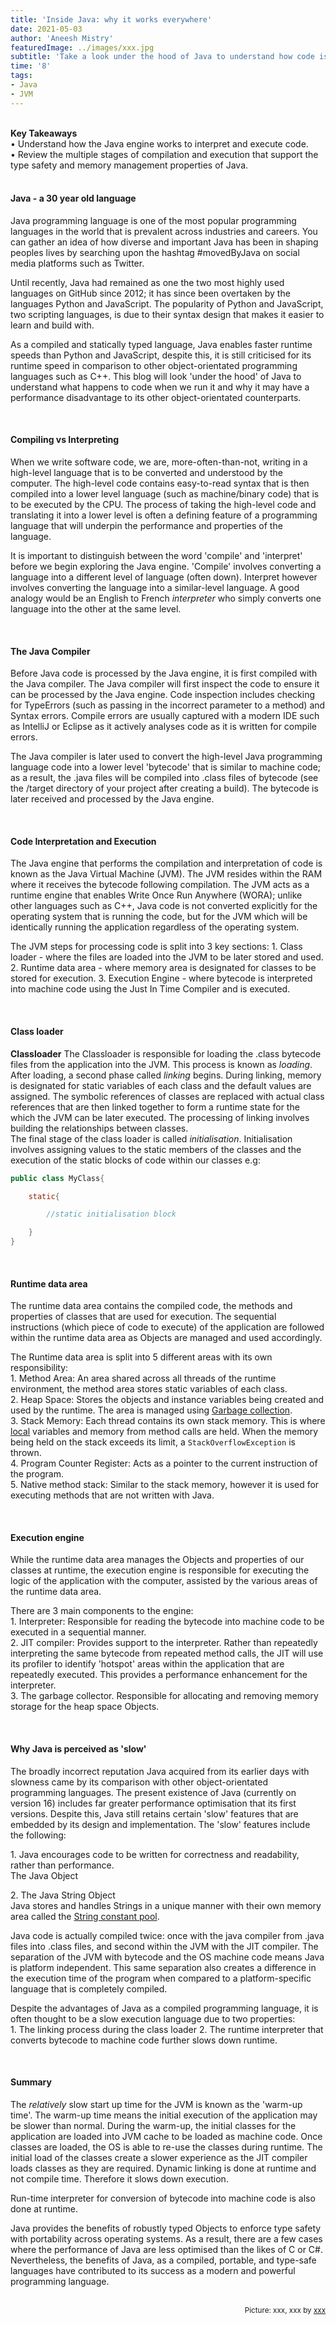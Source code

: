 ```yaml
---
title: 'Inside Java: why it works everywhere'
date: 2021-05-03
author: 'Aneesh Mistry'
featuredImage: ../images/xxx.jpg
subtitle: 'Take a look under the hood of Java to understand how code is compiled, interpreted and executed within the machine.'
time: '8'
tags:
- Java
- JVM
---
```

<br>
<strong>Key Takeaways</strong><br>
&#8226; Understand how the Java engine works to interpret and execute code.<br>
&#8226; Review the multiple stages of compilation and execution that support the type safety and memory management properties of Java.<br>

<br>
<h4>Java - a 30 year old language</h4>
<p>
Java programming language is one of the most popular programming languages in the world that is prevalent across industries and careers. You can gather an idea of
how diverse and important Java has been in shaping peoples lives by searching upon the hashtag #movedByJava on social media platforms such as Twitter. 
</p>
<p>
Until recently, Java had remained as one the two most highly used languages on GitHub since 2012; it has since been overtaken by the languages Python and JavaScript. 
The popularity of Python and JavaScript, two scripting languages, is due to their syntax design that makes it easier to learn and build with.
</p>
<p>
As a compiled and statically typed language, Java enables faster runtime speeds than Python and JavaScript, despite this, it is still criticised for its runtime speed in 
comparison to other object-orientated programming languages such as C++. This blog will look 'under the hood' of Java to understand what happens to code when we run it and
why it may have a performance disadvantage to its other object-orientated counterparts.
</p>
<br>
<h4>Compiling vs Interpreting</h4>
<p>
When we write software code, we are, more-often-than-not, writing in a high-level language that is to be converted and understood by the computer.
The high-level code contains easy-to-read syntax that is then compiled into a lower level language (such as machine/binary code) that is to be executed by the CPU.
The process of taking the high-level code and translating it into a lower level is often a defining feature of a programming language that will 
underpin the performance and properties of the language.  
</p>
<p>
It is important to distinguish between the word 'compile' and 'interpret' before we begin exploring the Java engine. 'Compile' involves converting a language
into a different level of language (often down). Interpret however involves converting the language into a similar-level language.
A good analogy would be an English to French <i>interpreter</i> who simply converts one language into the other at the same level. 
</p>
<br>
<h4>The Java Compiler</h4>
<p>
Before Java code is processed by the Java engine, it is first compiled with the Java compiler.
The Java compiler will first inspect the code to ensure it can be processed by the Java engine. Code inspection includes checking for TypeErrors
(such as passing in the incorrect parameter to a method) and Syntax errors. Compile errors are usually captured with a modern IDE such as IntelliJ or Eclipse as it actively analyses code as it is written for compile errors.
</p>
<p>
The Java compiler is later used to convert the high-level Java programming language code into a lower level 'bytecode' that is similar to machine code; 
as a result, the .java files will be compiled into .class files of bytecode (see the /target directory of your project after creating a build). 
The bytecode is later received and processed by the Java engine.
</p>

<br>
<h4>Code Interpretation and Execution</h4>
<p>
The Java engine that performs the compilation and interpretation of code is known as the Java Virtual Machine (JVM).
The JVM resides within the RAM where it receives the bytecode following compilation. 
The JVM acts as a runtime engine that enables Write Once Run Anywhere (WORA); unlike other languages such as C++, Java code is not converted explicitly for the operating
system that is running the code, but for the JVM which will be identically running the application regardless of the operating system. 
</p>
<p>
The JVM steps for processing code is split into 3 key sections:
1. Class loader - where the files are loaded into the JVM to be later stored and used. 
2. Runtime data area - where memory area is designated for classes to be stored for execution. 
3. Execution Engine - where bytecode is interpreted into machine code using the Just In Time Compiler and is executed.
</p>

<br>
<h4>Class loader</h4>
<p>
<strong>Classloader</strong>
The Classloader is responsible for loading the .class bytecode files from the application into the JVM. This process is known as <i>loading</i>.
<br>
After loading, a second phase called <i>linking</i> begins. During linking, memory is designated for static variables of each class and the default values are assigned. The symbolic references of classes are replaced with actual class references that are then linked together to form a runtime state for the which the JVM can be later executed. 
The processing of linking involves building the relationships between classes. 
<br>
The final stage of the class loader is called <i>initialisation</i>. Initialisation involves assigning values to the static members of the classes and the execution of the static blocks of code within our classes e.g:

```java
public class MyClass{

    static{

        //static initialisation block

    }
}

```
</p>

<br>
<h4>Runtime data area</h4>
<p>
The runtime data area contains the compiled code, the methods and properties of classes that are used for execution. 
The sequential instructions (which piece of code to execute) of the application are followed within the runtime data area as Objects are managed and used accordingly.
</p>
<p>
The Runtime data area is split into 5 different areas with its own responsibility:<br>
1. Method Area: An area shared across all threads of the runtime environment, the method area stores static variables of each class.<br>
2. Heap Space: Stores the objects and instance variables being created and used by the runtime. The area is managed using <a href="https://aneesh.co.uk/how-the-jvm-manages-memory">Garbage collection</a>.<br>
3. Stack Memory: Each thread contains its own stack memory. This is where <u>local</u> variables and memory from method calls are held. When the memory being held on the stack exceeds its limit, a <code>StackOverflowException</code> is thrown. <br>
4. Program Counter Register: Acts as a pointer to the current instruction of the program.<br>
5. Native method stack: Similar to the stack memory, however it is used for executing methods that are not written with Java. 
</p>

<br>
<h4>Execution engine</h4>
<p>
While the runtime data area manages the Objects and properties of our classes at runtime, the execution engine is responsible for executing the logic 
of the application with the computer, assisted by the various areas of the runtime data area. 
</p>
<p>
There are 3 main components to the engine:<br>
1. Interpreter: Responsible for reading the bytecode into machine code to be executed in a sequential manner.<br>
2. JIT compiler: Provides support to the interpreter. Rather than repeatedly interpreting the same bytecode from repeated method calls, the JIT will use its profiler to identify 'hotspot' areas within the application that are repeatedly executed. This provides a performance enhancement for the interpreter.<br>
3. The garbage collector. Responsible for allocating and removing memory storage for the heap space Objects.
</p>

<br>
<h4>Why Java is perceived as 'slow'</h4>
<p>
The broadly incorrect reputation Java acquired from its earlier days with slowness came by its comparison with other object-orientated programming languages.
The present existence of Java (currently on version 16) includes far greater performance optimisation that its first versions. 
Despite this, Java still retains certain 'slow' features that are embedded by its design and implementation. 
The 'slow' features include the following:<br>
</p>
<p>
1. Java encourages code to be written for correctness and readability, rather than performance.<br>
The Java Object 
</p>
<p>
2. The Java String Object<br>
Java stores and handles Strings in a unique manner with their own memory area called the <a href="https://aneesh.co.uk/the-string-class">String constant pool</a>.
</p>
<p>
Java code is actually compiled twice: once with the java compiler from .java files into .class files, and second within the JVM with the JIT compiler. 
The separation of the JVM with bytecode and the OS machine code means Java is platform independent. This same separation also creates a difference in the execution time of the program when compared to a platform-specific language that is completely compiled.
</p>
<p>
Despite the advantages of Java as a compiled programming language, it is often thought to be a slow execution language due to two properties:<br>
1. The linking process during the class loader
2. The runtime interpreter that converts bytecode to machine code further slows down runtime. 

</p>
<br>
<h4>Summary</h4>
<p>
The <i>relatively</i> slow start up time for the JVM is known as the 'warm-up time'. The warm-up time means 
the initial execution of the application may be slower than normal. 
During the warm-up, the initial classes for the application are loaded into JVM cache to be loaded as machine code. 
Once classes are loaded, the OS is able to re-use the classes during runtime. The initial load of the classes
create a slower experience as the JIT compiler loads classes as they are required. 
Dynamic linking is done at runtime and not compile time. Therefore it slows down execution.

Run-time interpreter for conversion of bytecode into machine code is also done at runtime. 

Java provides the benefits of robustly typed Objects to enforce type safety with portability across operating systems. As a result, there are a few cases where
the performance of Java are less optimised than the likes of C or C#. Nevertheless, the benefits of Java, as a compiled, portable, and type-safe languages have contributed
to its success as a modern and powerful programming language. 
</p>

<br>
<small style="float: right;" >Picture: xxx, xxx by <a target="_blank" href="http">xxx</small></a><br>